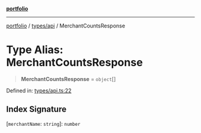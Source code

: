 [**portfolio**](../../../README.md)

***

[portfolio](../../../modules.md) / [types/api](../README.md) / MerchantCountsResponse

# Type Alias: MerchantCountsResponse

> **MerchantCountsResponse** = `object`[]

Defined in: [types/api.ts:22](https://github.com/tnorlund/Portfolio/blob/280a4ec93ba764b56d1000757f4bb09178ee5da8/portfolio/types/api.ts#L22)

## Index Signature

\[`merchantName`: `string`\]: `number`
